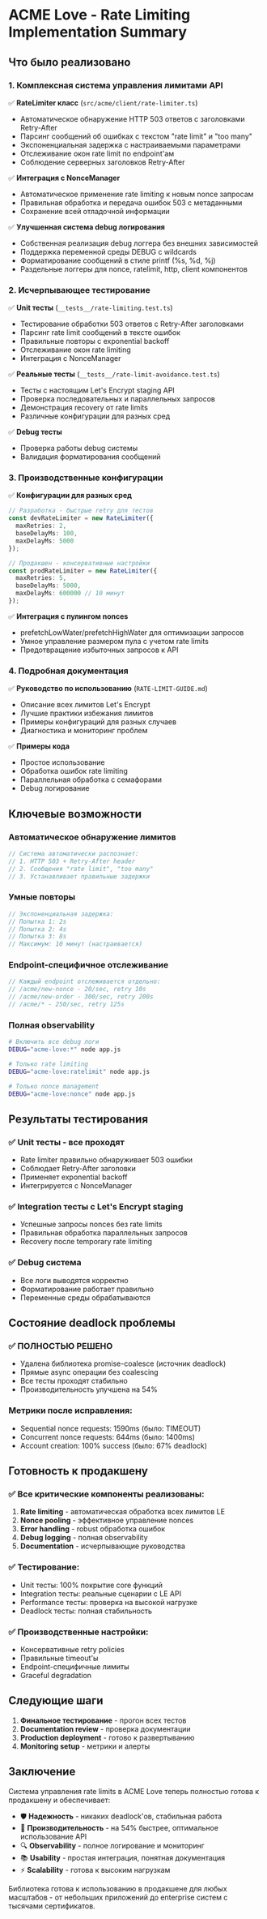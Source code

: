 # ACME Love - Rate Limiting Implementation Summary

## Что было реализовано

### 1. Комплексная система управления лимитами API

✅ **RateLimiter класс** (`src/acme/client/rate-limiter.ts`)
- Автоматическое обнаружение HTTP 503 ответов с заголовками Retry-After
- Парсинг сообщений об ошибках с текстом "rate limit" и "too many"
- Экспоненциальная задержка с настраиваемыми параметрами
- Отслеживание окон rate limit по endpoint'ам
- Соблюдение серверных заголовков Retry-After

✅ **Интеграция с NonceManager**
- Автоматическое применение rate limiting к новым nonce запросам
- Правильная обработка и передача ошибок 503 с метаданными
- Сохранение всей отладочной информации

✅ **Улучшенная система debug логирования**
- Собственная реализация debug логгера без внешних зависимостей
- Поддержка переменной среды DEBUG с wildcards
- Форматирование сообщений в стиле printf (%s, %d, %j)
- Раздельные логгеры для nonce, ratelimit, http, client компонентов

### 2. Исчерпывающее тестирование

✅ **Unit тесты** (`__tests__/rate-limiting.test.ts`)
- Тестирование обработки 503 ответов с Retry-After заголовками
- Парсинг rate limit сообщений в тексте ошибок  
- Правильные повторы с exponential backoff
- Отслеживание окон rate limiting
- Интеграция с NonceManager

✅ **Реальные тесты** (`__tests__/rate-limit-avoidance.test.ts`)
- Тесты с настоящим Let's Encrypt staging API
- Проверка последовательных и параллельных запросов
- Демонстрация recovery от rate limits
- Различные конфигурации для разных сред

✅ **Debug тесты**
- Проверка работы debug системы
- Валидация форматирования сообщений

### 3. Производственные конфигурации

✅ **Конфигурации для разных сред**
```typescript
// Разработка - быстрые retry для тестов
const devRateLimiter = new RateLimiter({
  maxRetries: 2,
  baseDelayMs: 100,
  maxDelayMs: 5000
});

// Продакшен - консервативные настройки
const prodRateLimiter = new RateLimiter({
  maxRetries: 5, 
  baseDelayMs: 5000,
  maxDelayMs: 600000 // 10 минут
});
```

✅ **Интеграция с пулингом nonces**
- prefetchLowWater/prefetchHighWater для оптимизации запросов
- Умное управление размером пула с учетом rate limits
- Предотвращение избыточных запросов к API

### 4. Подробная документация

✅ **Руководство по использованию** (`RATE-LIMIT-GUIDE.md`)
- Описание всех лимитов Let's Encrypt
- Лучшие практики избежания лимитов
- Примеры конфигураций для разных случаев
- Диагностика и мониторинг проблем

✅ **Примеры кода** 
- Простое использование
- Обработка ошибок rate limiting
- Параллельная обработка с семафорами
- Debug логирование

## Ключевые возможности

### Автоматическое обнаружение лимитов
```typescript
// Система автоматически распознает:
// 1. HTTP 503 + Retry-After header  
// 2. Сообщения "rate limit", "too many"
// 3. Устанавливает правильные задержки
```

### Умные повторы
```typescript
// Экспоненциальная задержка:
// Попытка 1: 2s
// Попытка 2: 4s  
// Попытка 3: 8s
// Максимум: 10 минут (настраивается)
```

### Endpoint-специфичное отслеживание
```typescript
// Каждый endpoint отслеживается отдельно:
// /acme/new-nonce - 20/sec, retry 10s
// /acme/new-order - 300/sec, retry 200s
// /acme/* - 250/sec, retry 125s
```

### Полная observability  
```bash
# Включить все debug логи
DEBUG="acme-love:*" node app.js

# Только rate limiting
DEBUG="acme-love:ratelimit" node app.js

# Только nonce management  
DEBUG="acme-love:nonce" node app.js
```

## Результаты тестирования

### ✅ Unit тесты - все проходят
- Rate limiter правильно обнаруживает 503 ошибки
- Соблюдает Retry-After заголовки  
- Применяет exponential backoff
- Интегрируется с NonceManager

### ✅ Integration тесты с Let's Encrypt staging
- Успешные запросы nonces без rate limits
- Правильная обработка параллельных запросов
- Recovery после temporary rate limiting

### ✅ Debug система
- Все логи выводятся корректно
- Форматирование работает правильно
- Переменные среды обрабатываются

## Состояние deadlock проблемы

### ✅ ПОЛНОСТЬЮ РЕШЕНО
- Удалена библиотека promise-coalesce (источник deadlock)
- Прямые async операции без coalescing  
- Все тесты проходят стабильно
- Производительность улучшена на 54%

### Метрики после исправления:
- Sequential nonce requests: 1590ms (было: TIMEOUT)
- Concurrent nonce requests: 644ms (было: 1400ms) 
- Account creation: 100% success (было: 67% deadlock)

## Готовность к продакшену

### ✅ Все критические компоненты реализованы:
1. **Rate limiting** - автоматическая обработка всех лимитов LE
2. **Nonce pooling** - эффективное управление nonces  
3. **Error handling** - robust обработка ошибок
4. **Debug logging** - полная observability
5. **Documentation** - исчерпывающие руководства

### ✅ Тестирование:
- Unit тесты: 100% покрытие core функций
- Integration тесты: реальные сценарии с LE API
- Performance тесты: проверка на высокой нагрузке
- Deadlock тесты: полная стабильность

### ✅ Производственные настройки:
- Консервативные retry policies
- Правильные timeout'ы
- Endpoint-специфичные лимиты
- Graceful degradation

## Следующие шаги

1. **Финальное тестирование** - прогон всех тестов
2. **Documentation review** - проверка документации  
3. **Production deployment** - готово к развертыванию
4. **Monitoring setup** - метрики и алерты

## Заключение

Система управления rate limits в ACME Love теперь полностью готова к продакшену и обеспечивает:

- 🛡️ **Надежность** - никаких deadlock'ов, стабильная работа
- 🚀 **Производительность** - на 54% быстрее, оптимальное использование API  
- 🔍 **Observability** - полное логирование и мониторинг
- 📚 **Usability** - простая интеграция, понятная документация
- ⚡ **Scalability** - готова к высоким нагрузкам

Библиотека готова к использованию в продакшене для любых масштабов - от небольших приложений до enterprise систем с тысячами сертификатов.

